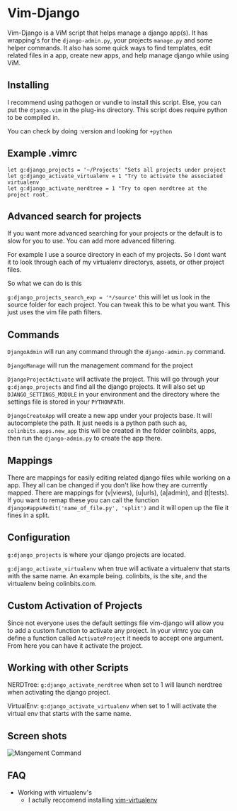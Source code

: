Vim-Django
===============================================================================

Vim-Django is a ViM script that helps manage a django app(s). It has wrapping's
for the ``django-admin.py``, your projects ``manage.py`` and some helper
commands. It also has some quick ways to find templates, edit related files
in a app, create new apps, and help manage django while using ViM.

Installing
-------------------------------------------------------------------------------

I recommend using pathogen or vundle to install this script. Else, you can
put the ``django.vim`` in the plug-ins directory. This script does require
python to be compiled in.

You can check by doing :version and looking for `+python`

Example .vimrc
------------------------------------------------------------------------------
```vim
let g:django_projects = '~/Projects' "Sets all projects under project
let g:django_activate_virtualenv = 1 "Try to activate the associated virtualenv
let g:django_activate_nerdtree = 1 "Try to open nerdtree at the project root.
```


Advanced search for projects
-------------------------------------------------------------------------------

If you want more advanced searching for your projects or the default is to slow
for you to use. You can add more advanced filtering.

For example I use a source directory in each of my projects. So I dont want it to
look through each of my virtualenv directorys, assets, or other project files.

So what we can do is this

`g:django_projects_search_exp = '*/source'` this will let us look in the source
folder for each project. You can tweak this to be what you want. This just uses
the vim file path filters.


Commands
-------------------------------------------------------------------------------

``DjangoAdmin`` will run any command through the ``django-admin.py``
command.

``DjangoManage`` will run the management command for the project

``DjangoProjectActivate`` will activate the project. This will go through
your ``g:django_projects`` and find all the django projects. It will also
set up ``DJANGO_SETTINGS_MODULE`` in your environment and the directory
where the settings file is stored in your ``PYTHONPATH``.

``DjangoCreateApp`` will create a new app under your projects base. It will
autocomplete the path. It just needs is a python path such as,
``colinbits.apps.new_app`` this will be created in the folder colinbits,
apps, then run the ``django-admin.py`` to create the app there.



Mappings
-------------------------------------------------------------------------------

There are mappings for easily editing related django files while working on a
app. They all can be changed if you don't like how they are currently mapped.
There are mappings for (v|views), (u|urls), (a|admin),
and (t|tests). If you want to remap these you can call the function
``django#apps#edit('name_of_file.py', 'split')`` and it will open up
the file it fines in a split.


Configuration
-------------------------------------------------------------------------------

``g:django_projects`` is where your django projects are located.

``g:django_activate_virtualenv`` when true will activate a virtualenv that
starts with the same name. An example being. colinbits, is the site, and the
virtualenv being colinbits.com.


Custom Activation of Projects
-------------------------------------------------------------------------------

Since not everyone uses the default settings file vim-django will allow you to
add a custom function to activate any project. In your vimrc you can define a
function called ``ActivateProject`` it needs to accept one argument. From here
you can have it activate the project.

Working with other Scripts
-------------------------------------------------------------------------------

NERDTree:
    ``g:django_activate_nerdtree`` when set to 1 will launch nerdtree when
    activating the django project.

VirtualEnv:
    ``g:django_activate_virtualenv`` when set to 1 will activate the virtual
    env that starts with the same name.



Screen shots
-------------------------------------------------------------------------------

![Mangement Command](http://i.imgur.com/NYd9d.png)


FAQ
------------------------------------------------------------------------------

* Working with virtualenv's
    * I actully reccomend installing [vim-virtualenv](https://github.com/jmcantrell/vim-virtualenv)
